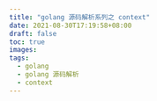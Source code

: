 ```yaml
---
title: "golang 源码解析系列之 context"
date: 2021-08-30T17:19:58+08:00
draft: false
toc: true
images:
tags: 
  - golang
  - golang 源码解析
  - context
---
```


